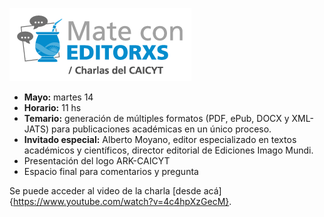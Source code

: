 ![](./media/mate.png)

- **Mayo:** martes 14
- **Horario:** 11 hs
- **Temario:** generación de múltiples formatos (PDF, ePub, DOCX y XML-JATS) para publicaciones académicas en un único proceso.
- **Invitado especial:** Alberto Moyano, editor especializado en textos académicos y científicos, director editorial de Ediciones Imago Mundi.
- Presentación del logo ARK-CAICYT
- Espacio final para comentarios y pregunta

Se puede acceder al video de la charla [desde acá]{https://www.youtube.com/watch?v=4c4hpXzGecM}.





